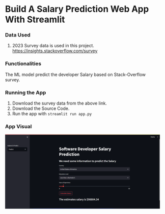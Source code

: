 # Build A Salary Prediction Web App With Streamlit

### Data Used
1. 2023 Survey data is used in this project.
https://insights.stackoverflow.com/survey

### Functionalities
The ML model predict the developer Salary based on Stack-Overflow survey.

### Running the App
1. Download the survey data from the above link.
2. Download the Source Code.
3. Run the app with `streamlit run app.py`

### App Visual
![App Visual](app-visual.png)

